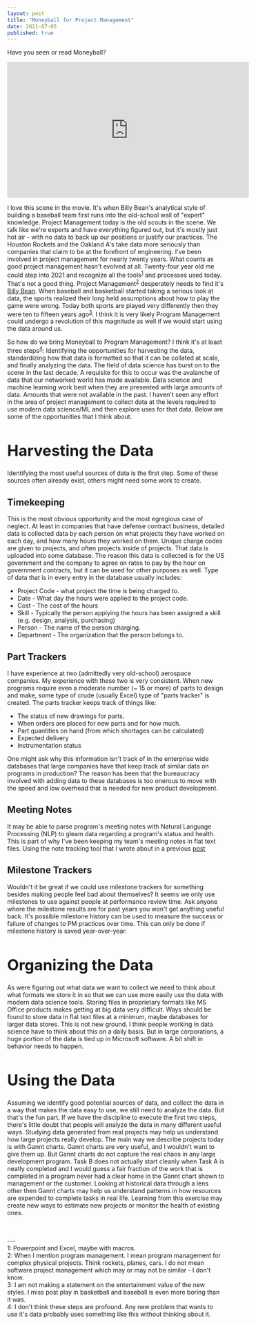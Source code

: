 ```yaml
---
layout: post
title: "Moneyball for Project Management"
date: 2021-07-05
published: true
---
```


Have you seen or read Moneyball?
<iframe width="560" height="315" src="https://www.youtube.com/embed/rgXESVtWX3U" title="YouTube video player" frameborder="0" allow="accelerometer; autoplay; clipboard-write; encrypted-media; gyroscope; picture-in-picture" allowfullscreen></iframe>

<br>

I love this scene in the movie. It's when Billy Bean's analytical style of building a baseball team first runs into the old-school wall of "expert" knowledge. Project Management today is the old scouts in the scene. We talk like we're experts and have everything figured out, but it's mostly just hot air - with no data to back up our positions or justify our practices. The Houston Rockets and the Oakland A's take data more seriously than companies that claim to be at the forefront of engineering. I've been involved in project management for nearly twenty years. What counts as good project management hasn't evolved at all. Twenty-four year old me could step into 2021 and recognize all the tools<sup>[1](#tools)</sup> and processes used today. That's not a good thing. Project Management<sup>[2](#pm)</sup> desperately needs to find it's [Billy Bean](https://en.wikipedia.org/wiki/Billy_Beane). When baseball and basketball started taking a serious look at data, the sports realized their long held assumptions about how to play the game were wrong. Today both sports are played very differently then they were ten to fifteen years ago<sup>[3](#style)</sup>. I think it is very likely Program Management could undergo a revolution of this magnitude as well if we would start using the data around us.

So how do we bring Moneyball to Program Management? I think it's at least three steps<sup>[4](#standard)</sup>: Identifying the opportunities for harvesting the data, standardizing how that data is formatted so that it can be collated at scale, and finally analyzing the data. The field of data science has burst on to the scene in the last decade. A requisite for this to occur was the avalanche of data that our networked world has made available. Data science and machine learning work best when they are presented with large amounts of data. Amounts that were not available in the past. I haven't seen any effort in the area of project management to collect data at the levels required to use modern data science/ML and then explore uses for that data. Below are some of the opportunities that I think about.

<h1 style="font-size:35px">Harvesting the Data</h1>

Identifying the most useful sources of data is the first step. Some of these sources often already exist, others might need some work to create.

<h2 style="font-size:30px, font-color:grey">Timekeeping</h2>

This is the most obvious opportunity and the most egregious case of neglect. At least in companies that have defense contract business, detailed data is collected data by each person on what projects they have worked on 
each day, and how many hours they worked on them. Unique charge codes are given to projects, and often projects inside of projects. That data is uploaded into some database. The reason this data is collected is for the US government and the company to agree on rates to pay by the hour on government contracts, but it can be used for other purposes as well. Type of data that is in every entry in the database usually includes:

* Project Code - what project the time is being charged to.
* Date - What day the hours were applied to the project code.
* Cost - The cost of the hours
* Skill - Typically the person applying the hours has been assigned a skill (e.g. design, analysis, purchasing)
* Person - The name of the person charging.
* Department - The organization that the person belongs to.

<h2 style="font-size:30px, font-color:grey">Part Trackers</h2>

I have experience at two (admittedly very old-school) aerospace companies. My experience with these two is very 
consistent. When new programs require even a moderate number (~ 15 or more) of parts to design and make, some type of crude (usually Excel) type of "parts tracker" is created. The parts tracker keeps track of things like:

* The status of new drawings for parts.
* When orders are placed for new parts and for how much.
* Part quantities on hand (from which shortages can be calculated)
* Expected delivery
* Instrumentation status

One might ask why this information isn't track of in the enterprise wide databases that large companies have that keep track of similar data on programs in production? The reason has been that the bureaucracy involved with adding data to these databases is too onerous to move with the speed and low overhead that is needed for new product development.

<h2 style="font-size:30px, font-color:grey">Meeting Notes</h2>

It may be able to parse program's meeting notes with Natural Language Processing (NLP) to gleam data regarding a program's status and health. This is part of why I've been keeping my team's meeting notes in flat text files. Using the note tracking tool that I wrote about in a previous [post](https://sgtaylor16.github.io/2020/03/29/Notes.html)

<h2 style="font-size:30px, font-color:grey">Milestone Trackers</h2>

Wouldn't it be great if we could use milestone trackers for something besides making people feel bad about themselves? It seems we only use milestones to use against people at performance review time. Ask anyone where the milestone results are for past years you won't get anything useful back. It's possible milestone history can be used to measure the success or failure of changes to PM practices over time. This can only be done if milestone history is saved year-over-year.

<h1 style="font-size:35px">Organizing the Data</h1>

As were figuring out what data we want to collect we need to think about what formats we store it in so that we can use more easily use the data with modern data science tools. Storing files in proprietary formats like MS Office products makes getting at big data very difficult. Ways should be found to store data in flat text files at a minimum, maybe databases for larger data stores. This is not new ground. I think people working in data science have to think about this on a daily basis. But in large corporations, a huge portion of the data is tied up in Microsoft software. A bit shift in behavior needs to happen.

<h1 style="font-size:35px">Using the Data</h1>

Assuming we identify good potential sources of data, and collect the data in a way that makes the data easy to use, we still need to analyze the data. But that's the fun part. If we have the discipline to execute the first two steps, there's little doubt that people will analyze the data in many different useful ways. Studying data generated from real projects may help us understand how large projects really develop. The main way we describe projects today is with Gannt charts. Gannt charts are very useful, and I wouldn't want to give them up. But Gannt charts do not capture the real chaos in any large development program. Task B does not actually start cleanly when Task A is neatly completed and I would guess a fair fraction of the work that is completed in a program never had a clear home in the Gannt chart shown to management or the customer. Looking at historical data through a lens other then Gannt charts may help us understand patterns in how resources are expended to complete tasks in real life. Learning from this exercise may create new ways to estimate new projects or monitor the health of existing ones.

<br>
<br>
---
<br>
<a name="tools">1</a>: Powerpoint and Excel, maybe with macros.<br>
<a name="pm">2</a>: When I mention program management. I mean program management for complex physical projects. Think rockets, planes, cars. I do not mean software project management which may or may not be similar - I don't know.<br>
<a name="style">3</a>: I am not making a statement on the entertainment value of the new styles. I miss post play in basketball and baseball is even more boring than it was.<br>
<a name="standard">4</a>: I don't think these steps are profound. Any new problem that wants to use it's data probably uses something like this without thinking about it.